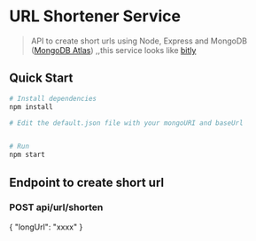 # URL Shortener Service

> API to create short urls using Node, Express and MongoDB ([MongoDB Atlas](https://www.mongodb.com/cloud/atlas)) ,,this service looks like [bitly](https://bitly.com/)

## Quick Start

```bash
# Install dependencies
npm install

# Edit the default.json file with your mongoURI and baseUrl


# Run
npm start
```

## Endpoint to create short url

### POST api/url/shorten

{ "longUrl": "xxxx" }
